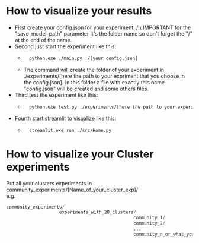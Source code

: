 # How to visualize your results

* First create your config.json for your experiment. /!\ IMPORTANT for the "save_model_path" parameter it's the folder name so don't forget the "/" at the end of the name.
* Second just start the experiment like this:
    * ```bash
        python.exe ./main.py ./[your config.json]
        ```
    * The command will create the folder of your experiment in ./experiments/[here the path to your expriment that you choose in the config.json]. In this folder a file with exactly this name "config.json" will be created and some others files.
* Third test the experiment like this:
    * ```bash
        python.exe test.py ./experiments/[here the path to your experiment]/config.json
        ```
* Fourth start streamlit to visualize like this:
    * ``` bash
        streamlit.exe run ./src/Home.py
        ```

# How to visualize your Cluster experiments

Put all your clusters experiments in community_experiments/[Name_of_your_cluster_exp]/   
e.g.

```py
community_experiments/
                    experiments_with_28_clusters/
                                                community_1/
                                                community_2/
                                                ...
                                                community_n_or_what_you_want/
```